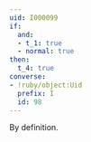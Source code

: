 ```yaml
---
uid: I000099
if:
  and:
  - t_1: true
  - normal: true
then:
  t_4: true
converse:
- !ruby/object:Uid
  prefix: I
  id: 98
---
```

By definition.

